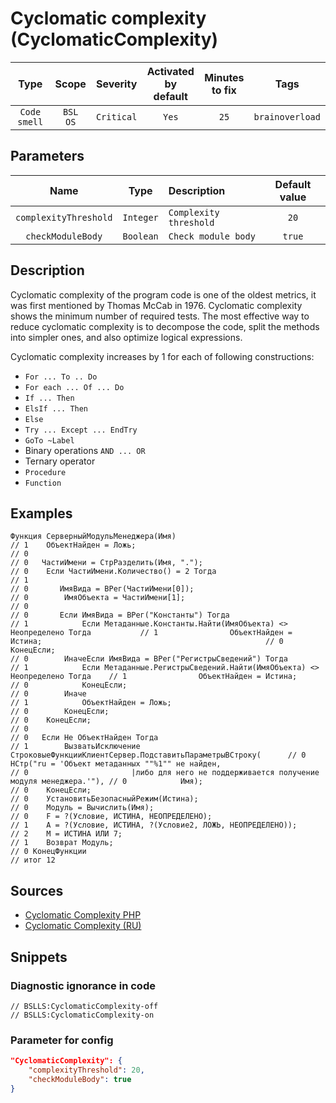 # Cyclomatic complexity (CyclomaticComplexity)

| Type | Scope | Severity | Activated<br/>by default | Minutes<br/>to fix | Tags |
| :-: | :-: | :-: | :-: | :-: | :-: |
| `Code smell` | `BSL`<br/>`OS` | `Critical` | `Yes` | `25` | `brainoverload` |

## Parameters 

| Name | Type | Description | Default value |
| :-: | :-: | :-- | :-: |
| `complexityThreshold` | `Integer` | ```Complexity threshold``` | ```20``` |
| `checkModuleBody` | `Boolean` | ```Check module body``` | ```true``` |

<!-- Блоки выше заполняются автоматически, не трогать -->
## Description

<!-- Описание диагностики заполняется вручную. Необходимо понятным языком описать смысл и схему работу -->

Cyclomatic complexity of the program code is one of the oldest metrics, it was first mentioned by Thomas McCab in 1976. Cyclomatic complexity shows the minimum number of required tests. The most effective way to reduce cyclomatic complexity is to decompose the code, split the methods into simpler ones, and also optimize logical expressions.

Cyclomatic complexity increases by 1 for each of following constructions:

- `For ... To .. Do`
- `For each ... Of ... Do`
- `If ... Then`
- `ElsIf ... Then`
- `Else`
- `Try ... Except ... EndTry`
- `GoTo ~Label`
- Binary operations `AND ... OR`
- Ternary operator
- `Procedure`
- `Function`

## Examples

<!-- В данном разделе приводятся примеры, на которые диагностика срабатывает, а также можно привести пример, как можно исправить ситуацию -->

```bsl
Функция СерверныйМодульМенеджера(Имя)                                                   // 1 	ОбъектНайден = Ложь;                                                                // 0                                                                                         // 0 	ЧастиИмени = СтрРазделить(Имя, ".");                                                // 0 	Если ЧастиИмени.Количество() = 2 Тогда                                              // 1                                                                                         // 0 		ИмяВида = ВРег(ЧастиИмени[0]);                                                  // 0 		ИмяОбъекта = ЧастиИмени[1];                                                     // 0                                                                                         // 0 		Если ИмяВида = ВРег("Константы") Тогда                                          // 1 			Если Метаданные.Константы.Найти(ИмяОбъекта) <> Неопределено Тогда           // 1 				ОбъектНайден = Истина;                                                  // 0 			КонецЕсли;                                                                  // 0 		ИначеЕсли ИмяВида = ВРег("РегистрыСведений") Тогда                              // 1 			Если Метаданные.РегистрыСведений.Найти(ИмяОбъекта) <> Неопределено Тогда    // 1 				ОбъектНайден = Истина;                                                  // 0 			КонецЕсли;                                                                  // 0 		Иначе                                                                           // 1 			ОбъектНайден = Ложь;                                                        // 0 		КонецЕсли;                                                                      // 0 	КонецЕсли;                                                                          // 0                                                                                         // 0 	Если Не ОбъектНайден Тогда                                                          // 1 		ВызватьИсключение СтроковыеФункцииКлиентСервер.ПодставитьПараметрыВСтроку(      // 0 			НСтр("ru = 'Объект метаданных ""%1"" не найден,                             // 0 			           |либо для него не поддерживается получение модуля менеджера.'"), // 0 			Имя);                                                                       // 0 	КонецЕсли;                                                                          // 0 	УстановитьБезопасныйРежим(Истина);                                                  // 0 	Модуль = Вычислить(Имя);                                                            // 0 	F = ?(Условие, ИСТИНА, НЕОПРЕДЕЛЕНО);                                               // 1 	А = ?(Условие, ИСТИНА, ?(Условие2, ЛОЖЬ, НЕОПРЕДЕЛЕНО));                            // 2 	M = ИСТИНА ИЛИ 7;                                                                   // 1 	Возврат Модуль;                                                                     // 0 КонецФункции                                                                            // итог 12
```

## Sources

<!-- Необходимо указывать ссылки на все источники, из которых почерпнута информация для создания диагностики -->

- [Cyclomatic Complexity PHP](https://pdepend.org/documentation/software-metrics/cyclomatic-complexity.html)
- [Cyclomatic Complexity (RU)](https://ru.wikipedia.org/wiki/%D0%A6%D0%B8%D0%BA%D0%BB%D0%BE%D0%BC%D0%B0%D1%82%D0%B8%D1%87%D0%B5%D1%81%D0%BA%D0%B0%D1%8F_%D1%81%D0%BB%D0%BE%D0%B6%D0%BD%D0%BE%D1%81%D1%82%D1%8C)

## Snippets

<!-- Блоки ниже заполняются автоматически, не трогать -->
### Diagnostic ignorance in code

```bsl
// BSLLS:CyclomaticComplexity-off
// BSLLS:CyclomaticComplexity-on
```

### Parameter for config

```json
"CyclomaticComplexity": {
    "complexityThreshold": 20,
    "checkModuleBody": true
}
```

